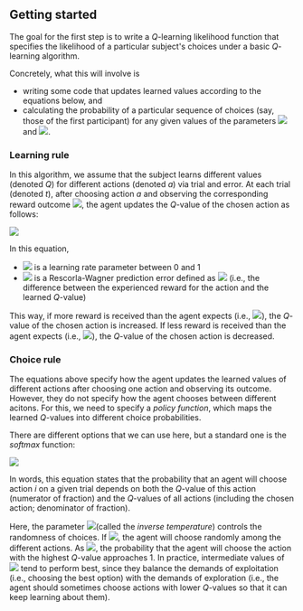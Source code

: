 ## Getting started

The goal for the first step is to write a *Q*-learning likelihood function that specifies the likelihood of a particular subject's choices under a basic *Q*-learning algorithm.

Concretely, what this will involve is
- writing some code that updates learned values according to the equations below, and
- calculating the probability of a particular sequence of choices (say, those of the first participant) for any given values of the parameters <img src="https://latex.codecogs.com/gif.latex?\eta"/> and <img src="https://latex.codecogs.com/gif.latex?\beta"/>.

### Learning rule

In this algorithm, we assume that the subject learns different values (denoted $Q$) for different actions (denoted *a*) via trial and error. At each trial (denoted *t*), after choosing action *a* and observing the corresponding reward outcome <img src="https://latex.codecogs.com/gif.latex?r_t"/>, the agent updates the *Q*-value of the chosen action as follows:

<img src="https://latex.codecogs.com/gif.latex?Q_{t+1}(a)=Q_{t}(a)+\eta\cdot\delta"/>

In this equation,

- <img src="https://latex.codecogs.com/gif.latex?\eta"/>  is a learning rate parameter between 0 and 1
- <img src="https://latex.codecogs.com/gif.latex?\delta"/>  is a Rescorla-Wagner prediction error defined as <img src="https://latex.codecogs.com/gif.latex?\delta=r_t-Q_t(a)"/> (i.e., the difference between the experienced reward for the action and the learned *Q*-value)

This way, if more reward is received than the agent expects (i.e., <img src="https://latex.codecogs.com/gif.latex?\delta>0"/>), the *Q*-value of the chosen action is increased. If less reward is received than the agent expects (i.e., <img src="https://latex.codecogs.com/gif.latex?\delta<0"/>), the *Q*-value of the chosen action is decreased.

### Choice rule

The equations above specify how the agent updates the learned values of different actions after choosing one action and observing its outcome. However, they do not specify how the agent chooses between different acitons. For this, we need to specify a *policy function*, which maps the learned *Q*-values into different choice probabilities.

There are different options that we can use here, but a standard one is the *softmax* function:

<img src="https://latex.codecogs.com/gif.latex?\Pr(a=i)=\frac{e^{\beta\cdot\,Q(i)}}{\sum_{a}e^{\beta\cdot\,Q(a)}}"/>


In words, this equation states that the probability that an agent will choose action *i* on a given trial depends on both the *Q*-value of this action (numerator of fraction) and the *Q*-values of all actions (including the chosen action; denominator of fraction).

Here, the parameter <img src="https://latex.codecogs.com/gif.latex?\beta"/>(called the *inverse temperature*) controls the randomness of choices. If <img src="https://latex.codecogs.com/gif.latex?\beta = 0"/>, the agent will choose randomly among the different actions. As <img src="https://latex.codecogs.com/gif.latex?\beta \to \text{Infinity}"/>, the probability that the agent will choose the action with the highest *Q*-value approaches 1. In practice, intermediate values of <img src="https://latex.codecogs.com/gif.latex?\beta"/> tend to perform best, since they balance the demands of exploitation (i.e., choosing the best option) with the demands of exploration (i.e., the agent should sometimes choose actions with lower *Q*-values so that it can keep learning about them).
